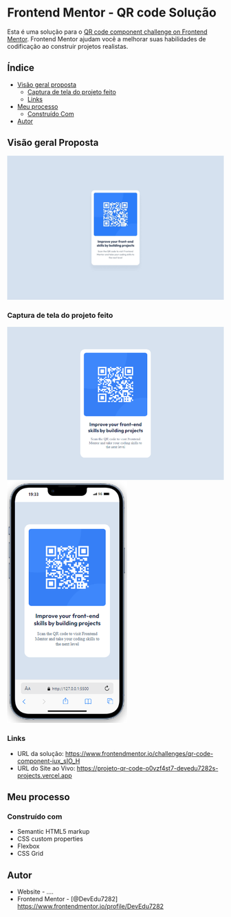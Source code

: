 # Frontend Mentor - QR code Solução

Esta é uma solução para o [QR code component challenge on Frontend Mentor](https://www.frontendmentor.io/challenges/qr-code-component-iux_sIO_H). Frontend Mentor ajudam você a melhorar suas habilidades de codificação ao construir projetos realistas.

## Índice

- [Visão geral proposta](#visão-geral-proposta)
  - [Captura de tela do projeto feito](#captura-de-tela-do-projeto-feito)
  - [Links](#links)
- [Meu processo](#meu-processo)
  - [Construído Com](#construido-com)
- [Autor](#autor)

## Visão geral Proposta

![](assets/design/desktop-design.jpg)

### Captura de tela do projeto feito

![](assets/design/imagem-qr-web.png)
![](assets/design/imagem-qr-mobile.PNG)

### Links

- URL da solução: https://www.frontendmentor.io/challenges/qr-code-component-iux_sIO_H
- URL do Site ao Vivo: https://projeto-qr-code-o0vzf4st7-devedu7282s-projects.vercel.app

## Meu processo

### Construído com

- Semantic HTML5 markup
- CSS custom properties
- Flexbox
- CSS Grid

## Autor

- Website - ....
- Frontend Mentor - [@DevEdu7282] https://www.frontendmentor.io/profile/DevEdu7282